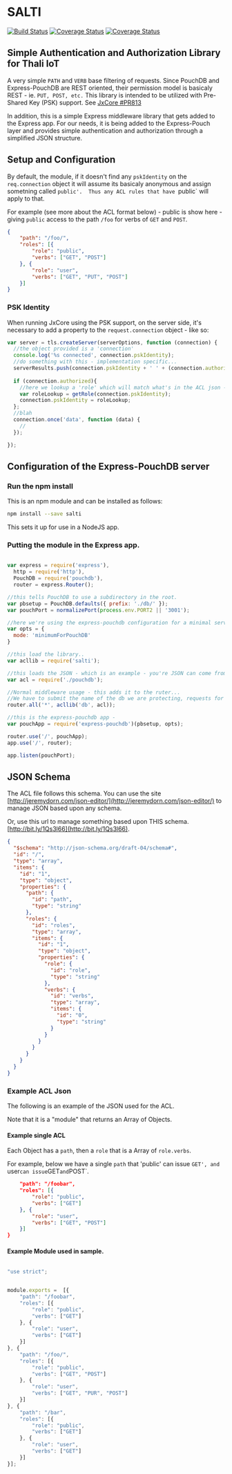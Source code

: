 # SALTI
[![Build Status](https://travis-ci.org/cicorias/salt2.svg?branch=master)](https://travis-ci.org/cicorias/salt2)
[![Coverage Status](https://coveralls.io/repos/github/thaliproject/salti/badge.svg?branch=initial)](https://coveralls.io/github/thaliproject/salti?branch=initial)
[![Coverage Status](https://coveralls.io/repos/github/thaliproject/salti/badge.svg?branch=master)](https://coveralls.io/github/thaliproject/salti?branch=master)

## Simple Authentication and Authorization Library for Thali IoT

A very simple `PATH` and `VERB` base filtering of requests. Since PouchDB and Express-PouchDB are REST oriented, their permission model is basicaly REST - ie. `PUT, POST, etc.`
This library is intended to be utilized with Pre-Shared Key (PSK) support.  See [JxCore #PR813](https://github.com/jxcore/jxcore/pull/813)

In addition, this is a simple Express middleware library that gets added to the Express app.
For our needs, it is being added to the Express-Pouch layer and provides simple authentication and authorization through a simplified JSON structure.
## Setup and Configuration
By default, the module, if it doesn't find any `pskIdentity` on the `req.connection` object it will assume its basicaly anonymous and assign sometning called `public'.  Thus any ACL rules that have `public` will apply to that.

For example (see more about the ACL format below) - public is show here - giving `public` access to the path `/foo` for verbs of `GET` and `POST`.

```json
{
    "path": "/foo/",
    "roles": [{
        "role": "public",
        "verbs": ["GET", "POST"]
    }, {
        "role": "user",
        "verbs": ["GET", "PUT", "POST"]
    }]
}

```
### PSK Identity

When running JxCore using the PSK support, on the server side, it's necessary to add a property to the `request.connection` object - like so:

```javascript
var server = tls.createServer(serverOptions, function (connection) {
  //the object provided is a 'connection'
  console.log('%s connected', connection.pskIdentity);
  //do something with this - implementation specific...
  serverResults.push(connection.pskIdentity + ' ' + (connection.authorized ? 'authorized' : 'not authorized'));
  
  if (connection.authorized){
    //here we lookup a 'role' which will match what's in the ACL json - 
    var roleLookup = getRole(connection.pskIdentity);
    connection.pskIdentity = roleLookup;
  };
  //blah
  connection.once('data', function (data) {
    //
  });

});

```

## Configuration of the Express-PouchDB server

### Run the npm install

This is an npm module and can be installed as follows:

```bash
npm install --save salti

```

This sets it up for use in a NodeJS app.

### Putting the module in the Express app.

```javascript

var express = require('express'),
  http = require('http'),
  PouchDB = require('pouchdb'),
  router = express.Router();

//this tells PouchDB to use a subdirectory in the root.
var pbsetup = PouchDB.defaults({ prefix: './db/' });
var pouchPort = normalizePort(process.env.PORT2 || '3001');

//here we're using the express-pouchdb configuration for a minimal server.
var opts = {
  mode: 'minimumForPouchDB'
}

//this load the library.. 
var acllib = require('salti');

//this loads the JSON - which is an example - you're JSON can come from anywhere but should match the json schema
var acl = require('./pouchdb');

//Normal middleware usage - this adds it to the ruter...
//We have to submit the name of the db we are protecting, requests for other dbs will be rejected
router.all('*', acllib('db', acl));

//this is the express-pouchdb app - 
var pouchApp = require('express-pouchdb')(pbsetup, opts);

router.use('/', pouchApp);
app.use('/', router);

app.listen(pouchPort);

```

## JSON Schema

The ACL file follows this schema.  You can use the site [http://jeremydorn.com/json-editor/](http://jeremydorn.com/json-editor/) to manage JSON based upon any schema.

Or, use this url to manage something based upon THIS schema. [http://bit.ly/1Qs3l66](http://bit.ly/1Qs3l66).

```json
{
  "$schema": "http://json-schema.org/draft-04/schema#",
  "id": "/",
  "type": "array",
  "items": {
    "id": "1",
    "type": "object",
    "properties": {
      "path": {
        "id": "path",
        "type": "string"
      },
      "roles": {
        "id": "roles",
        "type": "array",
        "items": {
          "id": "1",
          "type": "object",
          "properties": {
            "role": {
              "id": "role",
              "type": "string"
            },
            "verbs": {
              "id": "verbs",
              "type": "array",
              "items": {
                "id": "0",
                "type": "string"
              }
            }
          }
        }
      }
    }
  }
}

```

### Example ACL Json

The following is an example of the JSON used for the ACL.

Note that it is a "module" that returns an Array of Objects.

#### Example single ACL

Each Object has a `path`, then a `role` that is a Array of `role.verbs`.

For example, below we have a single `path` that 'public' can issue `GET', and `user` can issue `GET` and `POST`.

```json
    "path": "/foobar",
    "roles": [{
        "role": "public",
        "verbs": ["GET"]
    }, {
        "role": "user",
        "verbs": ["GET", "POST"]
    }]
}

```
#### Example Module used in sample.

```javascript

"use strict";


module.exports =  [{
    "path": "/foobar",
    "roles": [{
        "role": "public",
        "verbs": ["GET"]
    }, {
        "role": "user",
        "verbs": ["GET"]
    }]
}, {
    "path": "/foo/",
    "roles": [{
        "role": "public",
        "verbs": ["GET", "POST"]
    }, {
        "role": "user",
        "verbs": ["GET", "PUR", "POST"]
    }]
}, {
    "path": "/bar",
    "roles": [{
        "role": "public",
        "verbs": ["GET"]
    }, {
        "role": "user",
        "verbs": ["GET"]
    }]
}];
```

